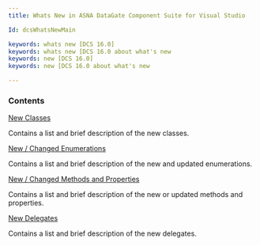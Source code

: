 ```yaml
---
title: Whats New in ASNA DataGate Component Suite for Visual Studio

Id: dcsWhatsNewMain

keywords: whats new [DCS 16.0]
keywords: whats new [DCS 16.0 about what's new
keywords: new [DCS 16.0]
keywords: new [DCS 16.0 about what's new

---
```


### Contents
[New Classes](dcsWhatsNewClasses.html) 

Contains a list and brief description of the new classes.

[New / Changed Enumerations](dcsWhatsNewEnumerations.html) 

Contains a list and brief description of the new and updated enumerations.

[New / Changed Methods and Properties](dcsWhatsNewMethodsandProperties.html) 

Contains a list and brief description of the new or updated methods and properties.

[New Delegates](dcsWhatsNewDelegates.html) 

Contains a list and brief description of the new delegates.
<br />

